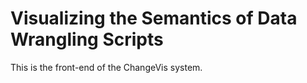 # Visualizing the Semantics of Data Wrangling Scripts

This is the front-end of the ChangeVis system.